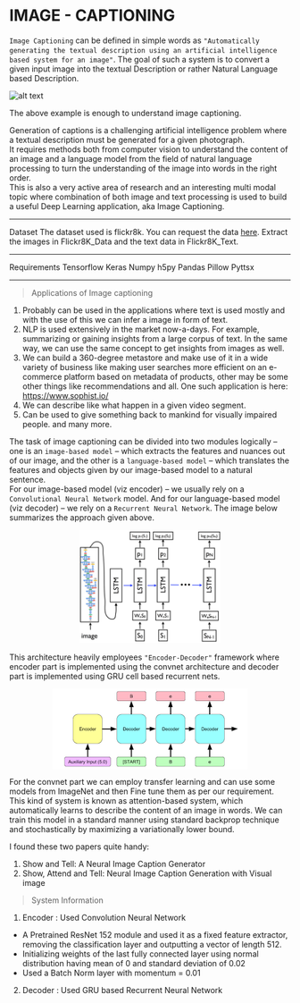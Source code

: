 # IMAGE - CAPTIONING

`Image Captioning` can be defined in simple words as ``"Automatically generating the textual description using an artificial intelligence based system for an image"``. The goal of such a system is to convert a given input image into the textual Description or rather Natural Language based Description.  

![alt text](https://github.com/deepak2233/Image-Captioning-Bot/Support/intro.png)

The above example is enough to understand image captioning.  

Generation of captions is a challenging artificial intelligence problem where a textual description must be generated for a given photograph.  
It requires methods both from computer vision to understand the content of an image and a language model from the field of natural language processing to turn the understanding of the image into words in the right order.  
This is also a very active area of research and an interesting multi modal topic where combination of both image and text processing is used to build a useful Deep Learning application, aka Image Captioning.    

---
Dataset
The dataset used is flickr8k. You can request the data [here](https://www.kaggle.com/shadabhussain/flickr8k). Extract the images in Flickr8K_Data and the text data in Flickr8K_Text.

---
Requirements
Tensorflow
Keras
Numpy
h5py
Pandas
Pillow
Pyttsx

---
> Applications of Image captioning
1.	Probably can be used in the applications where text is used mostly and with the use of this we can infer a image in form of text.
2.	NLP is used extensively in the market now-a-days. For example, summarizing or gaining insights from a large corpus of text. In the same way, we can use the same concept to get insights from images as well.
3.	We can build a 360-degree metastore and make use of it in a wide variety of business like making user searches more efficient on an e-commerce platform based on metadata of products, other may be some other things like recommendations and all. One such application is here: https://www.sophist.io/
4.	We can describe like what happen in a given video segment.
5.	Can be used to give something back to mankind for visually impaired people.
 and many more.

The task of image captioning can be divided into two modules logically – one is an `image-based model` – which extracts the features and nuances out of our image, and the other is a `language-based model` – which translates the features and objects given by our image-based model to a natural sentence.    
For our image-based model (viz encoder) – we usually rely on a `Convolutional Neural Network` model. And for our language-based model (viz decoder) – we rely on a `Recurrent Neural Network`. The image below summarizes the approach given above.

<p align = 'center'>
  <img src = './support/arch.png' width = '50%' height = '50%'>
</p>

This architecture heavily employees ``"Encoder-Decoder"`` framework where encoder part is implemented using the convnet architecture and decoder part is implemented using GRU cell based recurrent nets.

<p align = 'center'>
  <img src = './support/encod-decod.png' align = 'center'>
</p>

For the convnet part we can employ transfer learning and can use some models from ImageNet and then Fine tune them as per our requirement.  
This kind of system is known as attention-based system, which automatically learns to describe the content of an image in words. We can train this model in a standard manner using standard backprop technique and stochastically by maximizing a variationally lower bound.  

I found these two papers quite handy:
1.	Show and Tell: A Neural Image Caption Generator
2.	Show, Attend and Tell: Neural Image Caption Generation with Visual image

> System Information

1. Encoder : Used Convolution Neural Network
  - A Pretrained ResNet 152 module and used it as a fixed feature extractor, removing the classification layer and outputting a vector of length 512.
  - Initializing weights of the last fully connected layer using normal distribution having mean of 0 and standard deviation of 0.02
  - Used a Batch Norm layer with momentum = 0.01
2. Decoder : Used GRU based Recurrent Neural Network
